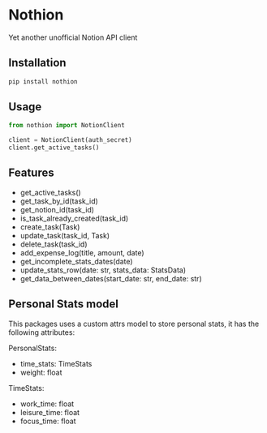 # Nothion
Yet another unofficial Notion API client

## Installation
```bash
pip install nothion
```

## Usage
```python
from nothion import NotionClient

client = NotionClient(auth_secret)
client.get_active_tasks()
```

## Features
- get_active_tasks()
- get_task_by_id(task_id)
- get_notion_id(task_id)
- is_task_already_created(task_id)
- create_task(Task)
- update_task(task_id, Task)
- delete_task(task_id)
- add_expense_log(title, amount, date)
- get_incomplete_stats_dates(date)
- update_stats_row(date: str, stats_data: StatsData)
- get_data_between_dates(start_date: str, end_date: str)


## Personal Stats model
This packages uses a custom attrs model to store personal stats, it has the following attributes:

PersonalStats:
- time_stats: TimeStats
- weight: float

TimeStats:
- work_time: float
- leisure_time: float
- focus_time: float
